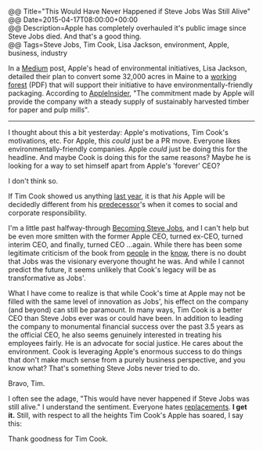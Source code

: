 @@ Title="This Would Have Never Happened if Steve Jobs Was Still Alive"  
@@ Date=2015-04-17T08:00:00+00:00  
@@ Description=Apple has completely overhauled it's public image since Steve Jobs died. And that's a good thing.  
@@ Tags=Steve Jobs, Tim Cook, Lisa Jackson, environment, Apple, business, industry 

In a [Medium][medium] post, Apple's head of environmental initiatives, Lisa Jackson, detailed their plan to convert some 32,000 acres in Maine to a [working forest][familyforests] (PDF) that will support their initiative to have environmentally-friendly packaging. According to [AppleInsider][appleinsider], "The commitment made by Apple will provide the company with a steady supply of sustainably harvested timber for paper and pulp mills".

<hr class="small" />

I thought about this a bit yesterday: Apple's motivations, Tim Cook's motivations, etc. For Apple, this *could* just be a PR move. Everyone likes environmentally-friendly companies. Apple *could* just be doing this for the headline. And maybe Cook is doing this for the same reasons? Maybe he is looking for a way to set himself apart from Apple's 'forever' CEO? 

I don't think so.

If Tim Cook showed us anything [last year][arstechnica], it is that *his* Apple will be decidedly different from his [predecessor][pcmag]'s when it comes to social and corporate responsibility. 

I'm a little past halfway-through [Becoming Steve Jobs][amazon], and I can't help but be even more smitten with the former Apple CEO, turned ex-CEO, turned interim CEO, and finally, turned CEO ...again. While there has been some legitimate criticism of the book from [people][medium 2] in the [know][overca], there is no doubt that Jobs was the visionary everyone thought he was. And while I cannot predict the future, it seems unlikely that Cook's legacy will be as transformative as Jobs'.

What I have come to realize is that while Cook's time at Apple may not be filled with the same level of innovation as Jobs', his effect on the company (and beyond) can still be paramount. In many ways, Tim Cook is a better CEO than Steve Jobs ever was or could have been. In addition to leading the company to monumental financial success over the past 3.5 years as the official CEO, he also seems genuinely interested in treating his employees fairly. He is an advocate for social justice. He cares about the environment. Cook is leveraging Apple's enormous success to do things that don't make much sense from a purely business perspective, and you know what? That's something Steve Jobs never tried to do.

Bravo, Tim.

I often see the adage, "This would have never happened if Steve Jobs was still alive." I understand the sentiment. Everyone hates [replacements][imdb]. **I get it.** Still, with respect to all the heights Tim Cook's Apple has soared, I say this:  

Thank goodness for Tim Cook.

[amazon]: http://www.amazon.com/Becoming-Steve-Jobs-Evolution-Visionary/dp/0385347405/?tag=theov0c-20
[appleinsider]: http://appleinsider.com/articles/15/04/16/apple-buys-36000-acres-of-forest-to-create-sustainable-eco-friendly-product-packaging
[arstechnica]: http://arstechnica.com/apple/2014/03/at-apple-shareholders-meeting-tim-cook-tells-off-climate-change-deniers/
[familyforests]: http://www.familyforests.org/documents/WhatisaWorkingForest_000.pdf
[imdb]: http://www.imdb.com/title/tt0191397/
[medium]: https://medium.com/@lisapjackson/why-apple-is-permanently-protecting-working-forests-6f49a7d4bef5
[medium 2]: https://medium.com/backchannel/would-steve-jobs-have-liked-the-new-biography-i-don-t-think-so-c9ceb4fc3005
[overca]: http://overca.st/DeCkrTEVE?t=953
[pcmag]: http://www.pcmag.com/article2/0,2817,2392762,00.asp
